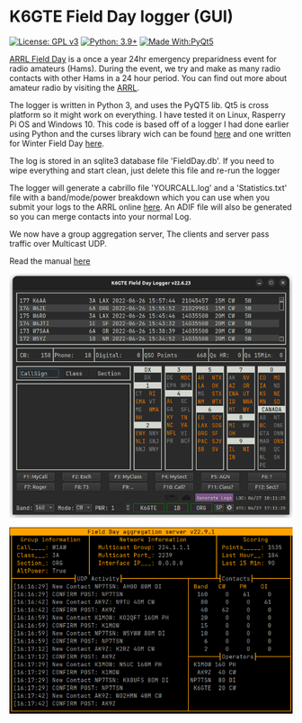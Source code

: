 # K6GTE Field Day logger (GUI)

[![License: GPL v3](https://img.shields.io/badge/License-GPLv3-blue.svg)](https://www.gnu.org/licenses/gpl-3.0)  [![Python: 3.9+](https://img.shields.io/badge/python-3.9+-blue.svg)](https://www.python.org/downloads/)  [![Made With:PyQt5](https://img.shields.io/badge/Made%20with-PyQt5-red)](https://pypi.org/project/PyQt5/)

[ARRL Field Day](http://field-day.arrl.org/) is a once a year 24hr emergency 
preparidness event for radio amateurs (Hams). During the event, we try and 
make as many radio contacts with other Hams in a 24 hour period. You can find 
out more about amateur radio by visiting the [ARRL](https://www.arrl.org/).

The logger is written in Python 3, and uses the PyQT5 lib. Qt5 is cross 
platform so it might work on everything. I have tested it on Linux, Rasperry 
Pi OS and Windows 10. This code is based off of a logger I had done earlier 
using Python and the curses library wich can be found 
[here](https://github.com/mbridak/FieldDayLogger-Curses) and one written for 
Winter Field Day [here](https://github.com/mbridak/wfd_py_logger).

The log is stored in an sqlite3 database file 'FieldDay.db'. If you need to 
wipe everything and start clean, just delete this file and re-run the logger

The logger will generate a cabrillo file 'YOURCALL.log' and a 'Statistics.txt' 
file with a band/mode/power breakdown which you can use when you submit your 
logs to the ARRL online [here](http://field-day.arrl.org/fdentry.php). An ADIF 
file will also be generated so you can merge contacts into your normal Log.

We now have a group aggregation server, The clients and server pass traffic
over Multicast UDP.

Read the manual [here](Manual.md)

![Picture of main screen](pics/loggerscreenshot.png)

![Picture of server main screen](pics/server_pic.png)
